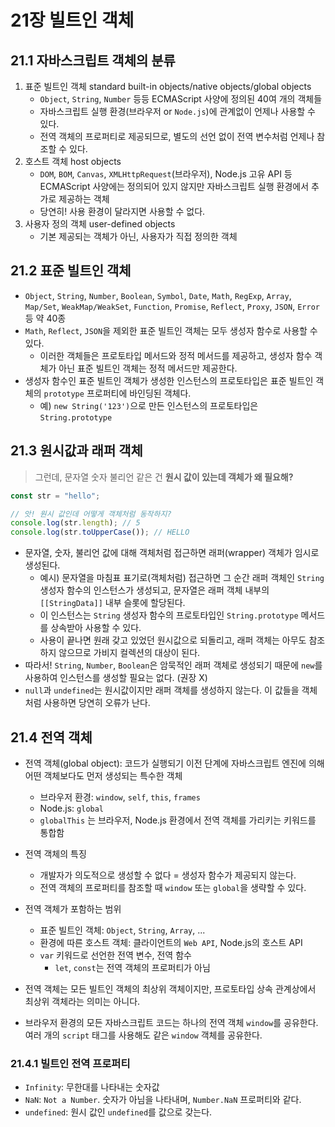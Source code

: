 # 21장 빌트인 객체

## 21.1 자바스크립트 객체의 분류

1. 표준 빌트인 객체 standard built-in objects/native objects/global objects
   - `Object`, `String`, `Number` 등등 ECMAScript 사양에 정의된 40여 개의 객체들
   - 자바스크립트 실행 환경(브라우저 or `Node.js`)에 관계없이 언제나 사용할 수 있다.
   - 전역 객체의 프로퍼티로 제공되므로, 별도의 선언 없이 전역 변수처럼 언제나 참조할 수 있다.
2. 호스트 객체 host objects
   - `DOM`, `BOM`, `Canvas`, `XMLHttpRequest`(브라우저), Node.js 고유 API 등 ECMAScript 사양에는 정의되어 있지 않지만 자바스크립트 실행 환경에서 추가로 제공하는 객체
   - 당연히! 사용 환경이 달라지면 사용할 수 없다.
3. 사용자 정의 객체 user-defined objects
   - 기본 제공되는 객체가 아닌, 사용자가 직접 정의한 객체

## 21.2 표준 빌트인 객체

- `Object`, `String`, `Number`, `Boolean`, `Symbol`, `Date`, `Math`, `RegExp`, `Array`, `Map/Set`, `WeakMap/WeakSet`, `Function`, `Promise`, `Reflect`, `Proxy`, `JSON`, `Error` 등 약 40종
- `Math`, `Reflect`, `JSON`을 제외한 표준 빌트인 객체는 모두 생성자 함수로 사용할 수 있다.
  - 이러한 객체들은 프로토타입 메서드와 정적 메서드를 제공하고, 생성자 함수 객체가 아닌 표준 빌트인 객체는 정적 메서드만 제공한다.
- 생성자 함수인 표준 빌트인 객체가 생성한 인스턴스의 프로토타입은 표준 빌트인 객체의 `prototype` 프로퍼티에 바인딩된 객체다.
  - 예) `new String('123')`으로 만든 인스턴스의 프로토타입은 `String.prototype`

## 21.3 원시값과 래퍼 객체

> 그런데, 문자열 숫자 불리언 같은 건 **원시 값이 있는데 객체가 왜 필요해?**

```javascript
const str = "hello";

// 앗! 원시 값인데 어떻게 객체처럼 동작하지?
console.log(str.length); // 5
console.log(str.toUpperCase()); // HELLO
```

- 문자열, 숫자, 불리언 값에 대해 객체처럼 접근하면 래퍼(wrapper) 객체가 임시로 생성된다.
  - 예시) 문자열을 마침표 표기로(객체처럼) 접근하면 그 순간 래퍼 객체인 `String` 생성자 함수의 인스턴스가 생성되고, 문자열은 래퍼 객체 내부의 `[[StringData]]` 내부 슬롯에 할당된다.
  - 이 인스턴스는 `String` 생성자 함수의 프로토타입인 `String.prototype` 메서드를 상속받아 사용할 수 있다.
  - 사용이 끝나면 원래 갖고 있었던 원시값으로 되돌리고, 래퍼 객체는 아무도 참조하지 않으므로 가비지 컬렉션의 대상이 된다.
- 따라서! `String`, `Number`, `Boolean`은 암묵적인 래퍼 객체로 생성되기 때문에 `new`를 사용하여 인스턴스를 생성할 필요는 없다. (권장 X)
- `null`과 `undefined`는 원시값이지만 래퍼 객체를 생성하지 않는다. 이 값들을 객체처럼 사용하면 당연히 오류가 난다.

## 21.4 전역 객체

- 전역 객체(global object): 코드가 실행되기 이전 단계에 자바스크립트 엔진에 의해 어떤 객체보다도 먼저 생성되는 특수한 객체

  - 브라우저 환경: `window`, `self`, `this`, `frames`
  - Node.js: `global`
  - `globalThis` 는 브라우저, Node.js 환경에서 전역 객체를 가리키는 키워드를 통합함

- 전역 객체의 특징
  - 개발자가 의도적으로 생성할 수 없다 = 생성자 함수가 제공되지 않는다.
  - 전역 객체의 프로퍼티를 참조할 때 `window` 또는 `global`을 생략할 수 있다.
- 전역 객체가 포함하는 범위
  - 표준 빌트인 객체: `Object`, `String`, `Array`, ...
  - 환경에 따른 호스트 객체: 클라이언트의 `Web API`, Node.js의 호스트 API
  - `var` 키워드로 선언한 전역 변수, 전역 함수
    - `let`, `const`는 전역 객체의 프로퍼티가 아님
- 전역 객체는 모든 빌트인 객체의 최상위 객체이지만, 프로토타입 상속 관계상에서 최상위 객체라는 의미는 아니다.
- 브라우저 환경의 모든 자바스크립트 코드는 하나의 전역 객체 `window`를 공유한다. 여러 개의 `script` 태그를 사용해도 같은 `window` 객체를 공유한다.

### 21.4.1 빌트인 전역 프로퍼티

- `Infinity`: 무한대를 나타내는 숫자값
- `NaN`: `Not a Number`. 숫자가 아님을 나타내며, `Number.NaN` 프로퍼티와 같다.
- `undefined`: 원시 값인 `undefined`를 값으로 갖는다.
